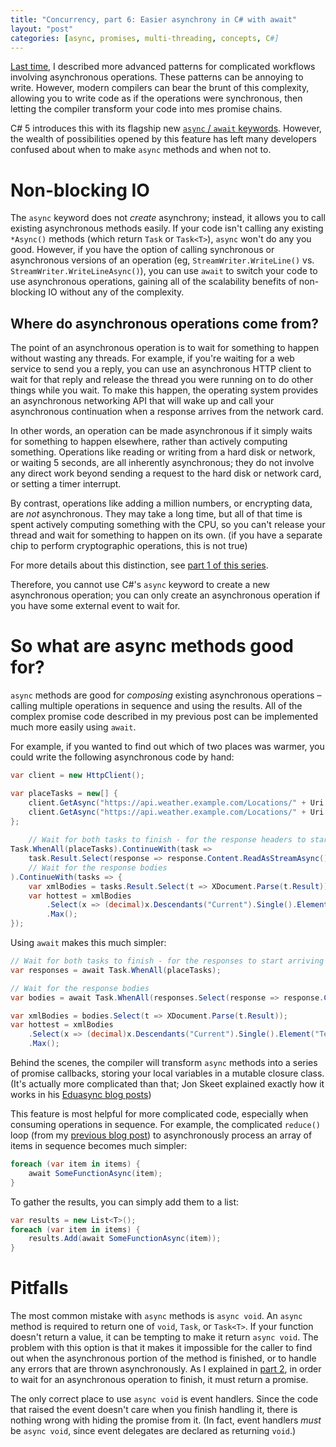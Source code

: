 ```yaml
---
title: "Concurrency, part 6: Easier asynchrony in C# with await"
layout: "post"
categories: [async, promises, multi-threading, concepts, C#]
---
```

[Last time](/2015-06-10/advanced-promise-usage), I described more advanced patterns for complicated workflows involving asynchronous operations.  These patterns can be annoying to write.  However, modern compilers can bear the brunt of this complexity, allowing you to write code as if the operations were synchronous, then letting the compiler transform your code into mes promise chains. 

C# 5 introduces this with its flagship new [`async` / `await` keywords](http://msdn.microsoft.com/en-us/library/hh191443).  However, the wealth of possibilities opened by this feature has left many developers confused about when to make `async` methods and when not to.

# Non-blocking IO
The `async` keyword does not _create_ asynchrony; instead, it allows you to call existing asynchronous methods easily.  If your code isn't calling any existing `*Async()` methods (which return `Task` or `Task<T>`), `async` won't do any you good.  However, if you have the option of calling synchronous or asynchronous versions of an operation (eg, `StreamWriter.WriteLine()` vs. `StreamWriter.WriteLineAsync()`), you can use `await` to switch your code to use asynchronous operations, gaining all of the scalability benefits of non-blocking IO without any of the complexity.

## Where do asynchronous operations come from?

The point of an asynchronous operation is to wait for something to happen without wasting any threads.  For example, if you're waiting for a web service to send you a reply, you can use an asynchronous HTTP client to wait for that reply and release the thread you were running on to do other things while you wait.  To make this happen, the operating system provides an asynchronous networking API that will wake up and call your asynchronous continuation when a response arrives from the network card.

In other words, an operation can be made asynchronous if it simply waits for something to happen elsewhere, rather than actively computing something.  Operations like reading or writing from a hard disk or network, or waiting 5 seconds, are all inherently asynchronous; they do not involve any direct work beyond sending a request to the hard disk or network card, or setting a timer interrupt.  

By contrast, operations like adding a million numbers, or encrypting data, are _not_ asynchronous.  They may take a long time, but all of that time is spent actively computing something with the CPU, so you can't release your thread and wait for something to happen on its own.  (if you have a separate chip to perform cryptographic operations, this is not true)

For more details about this distinction, see [part 1 of this series](/2014-12-23/parallelism-async-threading-explained).

Therefore, you cannot use C#'s `async` keyword to create a new asynchronous operation; you can only create an asynchronous operation if you have some external event to wait for.  

# So what are async methods good for?
`async` methods are good for _composing_ existing asynchronous operations &ndash; calling multiple operations in sequence and using the results.  All of the complex promise code described in my previous post can be implemented much more easily using `await`.

For example, if you wanted to find out which of two places was warmer, you could write the following asynchronous code by hand:

```csharp
var client = new HttpClient();

var placeTasks = new[] {
	client.GetAsync("https://api.weather.example.com/Locations/" + Uri.EscapeUriString("New York, NY")),
	client.GetAsync("https://api.weather.example.com/Locations/" + Uri.EscapeUriString("Seattle, WA"))
};
	
	// Wait for both tasks to finish - for the response headers to start arriving
Task.WhenAll(placeTasks).ContinueWith(task =>
	task.Result.Select(response => response.Content.ReadAsStreamAsync())
	// Wait for the response bodies
).ContinueWith(tasks => {
	var xmlBodies = tasks.Result.Select(t => XDocument.Parse(t.Result));
	var hottest = xmlBodies
		.Select(x => (decimal)x.Descendants("Current").Single().Element("Temperature"))
		.Max();
});
```

Using `await` makes this much simpler:

```csharp
// Wait for both tasks to finish - for the responses to start arriving
var responses = await Task.WhenAll(placeTasks);

// Wait for the response bodies
var bodies = await Task.WhenAll(responses.Select(response => response.Content.ReadAsStreamAsync()));

var xmlBodies = bodies.Select(t => XDocument.Parse(t.Result));
var hottest = xmlBodies
	.Select(x => (decimal)x.Descendants("Current").Single().Element("Temperature"))
	.Max();
```

Behind the scenes, the compiler will transform `async` methods into a series of promise callbacks, storing your local variables in a mutable closure class.  (It's actually more complicated than that; Jon Skeet explained exactly how it works in his [Eduasync blog posts](http://codeblog.jonskeet.uk/2011/05/08/eduasync-part-1-introduction/))

This feature is most helpful for more complicated code, especially when consuming operations in sequence.  For example, the complicated `reduce()` loop (from my [previous blog post](/2015-06-10/advanced-promise-usage)) to asynchronously process an array of items in sequence becomes much simpler:

```csharp
foreach (var item in items) {
	await SomeFunctionAsync(item);
}
```

To gather the results, you can simply add them to a list: 

```csharp
var results = new List<T>();
foreach (var item in items) {
	results.Add(await SomeFunctionAsync(item));
}
```

<!-- Due to a Markdown bug, I need an element between the code block and the header. -->
# Pitfalls

The most common mistake with `async` methods is `async void`.  An `async` method is required to return one of `void`, `Task`, or `Task<T>`.  If your function doesn't return a value, it can be tempting to make it return `async void`.  The problem with this option is that it makes it impossible for the caller to find out when the asynchronous portion of the method is finished, or to handle any errors that are thrown asynchronously.  As I explained in [part 2](/2015-01-04/async-method-patterns), in order to wait for an asynchronous operation to finish, it must return a promise.

The only correct place to use `async void` is event handlers.  Since the code that raised the event doesn't care when you finish handling it, there is nothing wrong with hiding the promise from it.  (In fact, event handlers _must_ be `async void`, since event delegates are declared as returning `void`.)
